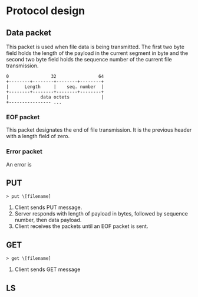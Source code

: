 # Protocol design


## Data packet
This packet is used when file data is being transmitted. The first two byte field holds the length of the payload in the current segment in byte and the second two byte field holds the sequence number of the current file transmission.
```
0                32                64  
+--------+--------+--------+--------+  
|      Length     |    seq. number  |  
+--------+--------+--------+--------+  
|            data octets            |  
+---------------- ...                   
```

### EOF packet
This packet designates the end of file transmission. It is the previous header with a length field of zero.

### Error packet
An error is 



## PUT

```
> put \[filename]
```

1. Client sends PUT message.
2. Server responds with length of payload in bytes, followed by sequence number, then data payload.
3. Client receives the packets until an EOF packet is sent.

## GET

```
> get \[filename]
```

1. Client sends GET message

## LS


